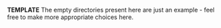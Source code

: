 **TEMPLATE** The empty directories present here are just an example - feel free to make more appropriate choices here.
